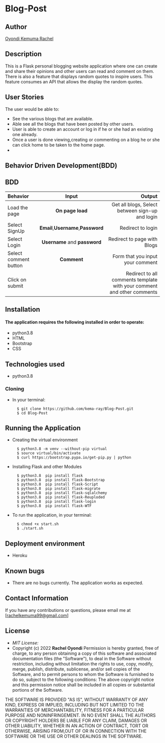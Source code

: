 # Blog-Post
## Author

[Oyondi Kemuma Rachel](https://github.com/kema-ray)

## Description
This is a Flask personal blogging website application where one can create and share their opinions and other users can read and comment on them. There is also a feature that displays random quotes to inspire users. This feature consumes an API that allows the display the random quotes.
## User Stories
The user would be able to:
* See the various blogs that are available.
* Able see all the blogs that have been posted by other users.
* User is able to create an account or log in if he or she had an existing one already.
* Once a user is done viewing,creating or commenting on a blog he or she can click home to be taken to the home page.
* 
## Behavior Driven Development(BDD)
## BDD

| Behavior              |                Input                |                                                                 Output |
| :-------------------- | :---------------------------------: | ---------------------------------------------------------------------: |
| Load the page         |          **On page load**           |                        Get all blogs, Select between sign-up and login |
| Select SignUp         | **Email**,**Username**,**Password** |                                                      Redirect to login |
| Select Login          |    **Username** and **password**    |                                            Redirect to page with Blogs |
| Select comment button |             **Comment**             |                                       Form that you input your comment |
| Click on submit       |                                     | Redirect to all comments template with your comment and other comments |


## Installation
#### The application requires the following installed in order to operate:
* python3.8
* HTML
* Bootstrap
* CSS
## Technologies used
* python3.8
### Cloning
* In your terminal:

        $ git clone https://github.com/kema-ray/Blog-Post.git
        $ cd Blog-Post

## Running the Application
* Creating the virtual environment

        $ python3.8 -m venv --without-pip virtual
        $ source virtual/bin/activate
        $ curl https://bootstrap.pypa.io/get-pip.py | python

* Installing Flask and other Modules

        $ python3.8  pip install flask
        $ python3.8  pip install flask-Bootstrap
        $ python3.8  pip install flask-Script
        $ python3.8  pip install flask-migrate
        $ python3.8  pip install flask-sqlalchemy
        $ python3.8  pip install flask-Reuploded
        $ python3.8  pip install flask-login
        $ python3.8  pip install flask-WTF

* To run the application, in your terminal:

        $ chmod +x start.sh
        $ ./start.sh

## Deployment environment
* Heroku

## Known bugs
* There are no bugs currently. The application works as expected.

## Contact Information
If you have any contributions or questions, please email me at [rachelkemuma99@gmail.com]

## License
* *MIT License:*
* Copyright (c) 2022 **Rachel Oyondi**
Permission is hereby granted, free of charge, to any person obtaining a copy
of this software and associated documentation files (the "Software"), to deal
in the Software without restriction, including without limitation the rights
to use, copy, modify, merge, publish, distribute, sublicense, and/or sell
copies of the Software, and to permit persons to whom the Software is
furnished to do so, subject to the following conditions:
The above copyright notice and this permission notice shall be included in all
copies or substantial portions of the Software.

THE SOFTWARE IS PROVIDED "AS IS", WITHOUT WARRANTY OF ANY KIND, EXPRESS OR
IMPLIED, INCLUDING BUT NOT LIMITED TO THE WARRANTIES OF MERCHANTABILITY,
FITNESS FOR A PARTICULAR PURPOSE AND NONINFRINGEMENT. IN NO EVENT SHALL THE
AUTHORS OR COPYRIGHT HOLDERS BE LIABLE FOR ANY CLAIM, DAMAGES OR OTHER
LIABILITY, WHETHER IN AN ACTION OF CONTRACT, TORT OR OTHERWISE, ARISING FROM,OUT OF OR IN CONNECTION WITH THE SOFTWARE OR THE USE OR OTHER DEALINGS IN THE
SOFTWARE.